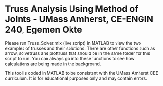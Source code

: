 # Truss Analysis Using Method of Joints - UMass Amherst, CE-ENGIN 240, Egemen Okte

Please run Truss_Solver.mlx (live script) in MATLAB to view the two examples of trusses and their solutions. There are other functions such as arrow, solvetruss and plottruss that should be in the same folder for this script to run. You can always go into these functions to see how calculations are being made in the background.

This tool is coded in MATLAB to be consistent with the UMass Amherst CEE curriculum. It is for educational purposes only and may contain errors.

